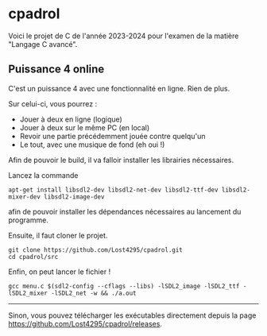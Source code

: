# cpadrol


Voici le projet de C de l'année 2023-2024 pour l'examen de la matière "Langage C avancé".


## Puissance 4 online

C'est un puissance 4 avec une fonctionnalité en ligne. Rien de plus. 


Sur celui-ci, vous pourrez :
- Jouer à deux en ligne (logique)
- Jouer à deux sur le même PC (en local)
- Revoir une partie précédemment jouée contre quelqu'un
- Le tout, avec une musique de fond (eh oui !)

Afin de pouvoir le build, il va falloir installer les librairies nécessaires. 

 Lancez la commande 

    apt-get install libsdl2-dev libsdl2-net-dev libsdl2-ttf-dev libsdl2-mixer-dev libsdl2-image-dev

 afin de pouvoir installer les dépendances nécessaires au lancement du programme.

 Ensuite, il faut cloner le projet. 

    git clone https://github.com/Lost4295/cpadrol.git
    cd cpadrol/src

 Enfin, on peut lancer le fichier ! 

    gcc menu.c $(sdl2-config --cflags --libs) -lSDL2_image -lSDL2_ttf -lSDL2_mixer -lSDL2_net -w && ./a.out 


----------------------------


Sinon, vous pouvez télécharger les exécutables directement depuis la page https://github.com/Lost4295/cpadrol/releases.
